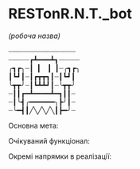 # RESTonR.N.T._bot
<i>(робоча назва)</i>

┈┈┈┈┈┈┈┈┈┈┈┈┈┈┈┈<br />
┈┈┈┈┈┏┻━━━┻┓┈┈┈┈┈<br />
╭┓┏╮┈┃▕▏▕▏┃┈╭┓┏╮<br />
┃┗┛┃┈┃┏┳┳┓┃┈┃┗┛┃<br /> 
╰┳┳╯┈┃┗┻┻┛┃┈╰┳┳╯<br />
┈┃┃┏━┻━━━━┻━┓┃┃┈<br /> 
┈┃╰┫╭━━━━━━╮┣╯┃┈<br />
┈╰━┫┃╱╲╱╲╱╲┃┣━╯┈<br />

Основна мета:

Очікуваний функціонал:

Окремі напрямки в реалізації:
